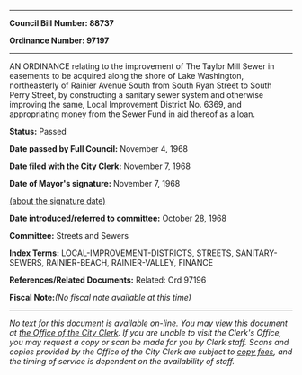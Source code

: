 

********

**Council Bill Number: 88737**
   
**Ordinance Number: 97197**
********

 AN ORDINANCE relating to the improvement of The Taylor Mill Sewer in easements to be acquired along the shore of Lake Washington, northeasterly of Rainier Avenue South from South Ryan Street to South Perry Street, by constructing a sanitary sewer system and otherwise improving the same, Local Improvement District No. 6369, and appropriating money from the Sewer Fund in aid thereof as a loan.

**Status:** Passed
   
**Date passed by Full Council:** November 4, 1968
   
**Date filed with the City Clerk:** November 7, 1968
   
**Date of Mayor's signature:** November 7, 1968
   
[(about the signature date)](/~public/approvaldate.htm)
   
   
   
**Date introduced/referred to committee:** October 28, 1968
   
**Committee:** Streets and Sewers
   
   
**Index Terms:** LOCAL-IMPROVEMENT-DISTRICTS, STREETS, SANITARY-SEWERS, RAINIER-BEACH, RAINIER-VALLEY, FINANCE

**References/Related Documents:** Related: Ord 97196

**Fiscal Note:**_(No fiscal note available at this time)_
********

_No text for this document is available on-line. You may view this document at [the Office of the City Clerk](http://www.seattle.gov/leg/clerk/contactUs.htm). If you are unable to visit the Clerk's Office, you may request a copy or scan be made for you by Clerk staff. Scans and copies provided by the Office of the City Clerk are subject to [copy fees](http://clerk.seattle.gov/~public/clerkfees.htm), and the timing of service is dependent on the availability of staff._

